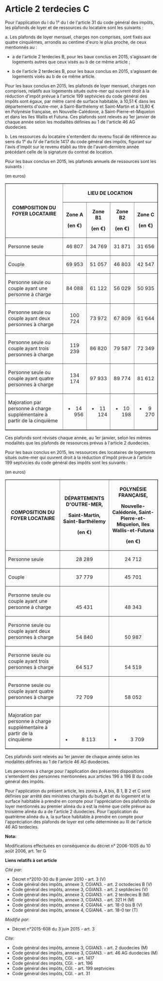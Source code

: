# Article 2 terdecies C

Pour l'application du l du 1° du I de l'article 31 du code général des impôts, les plafonds de loyer et de ressources du
locataire sont les suivants : 

a. Les plafonds de loyer mensuel, charges non comprises, sont fixés aux quatre cinquièmes, arrondis au centime d'euro le plus
proche, de ceux mentionnés au :

- a de l'article 2 terdecies B, pour les baux conclus en 2015, s'agissant de logements autres que ceux visés au b de ce même
article ;

- b de l'article 2 terdecies B, pour les baux conclus en 2015, s'agissant de logements visés au b de ce même article. 

Pour les baux conclus en 2015, les plafonds de loyer mensuel, charges non comprises, relatifs aux logements situés outre-mer
qui ouvrent droit à la réduction d'impôt prévue à l'article 199 septvicies du code général des impôts sont égaux, par mètre
carré de surface habitable, à 10,51 € dans les départements d'outre-mer, à Saint-Barthélemy et Saint-Martin et à 13,80 € en
Polynésie française, en Nouvelle-Calédonie, à Saint-Pierre-et-Miquelon et dans les îles Wallis et Futuna. Ces plafonds sont
relevés au 1er janvier de chaque année selon les modalités définies au 1 de l'article 46 AG duodecies. 

b. Les ressources du locataire s'entendent du revenu fiscal de référence au sens du 1° du IV de l'article 1417 du code
général des impôts, figurant sur l'avis d'impôt sur le revenu établi au titre de l'avant-dernière année précédant celle de la
signature du contrat de location. 

Pour les baux conclus en 2015, les plafonds annuels de ressources sont les suivants : 

(en euros) 

<table border="1">
    <tbody>
      <tr>
        <th rowspan="2">COMPOSITION DU FOYER LOCATAIRE

</th>
        <th colspan="4">

LIEU DE LOCATION

</th>
      </tr>
      <tr>
        <th>

Zone A 

(en €)

</th>
        <th>

Zone B1 

(en €)

</th>
        <th>

Zone B2 

(en €)

</th>
        <th>

Zone C 

(en €)

</th>
      </tr>
      <tr>
        <td align="left">

Personne seule 

</td>
        <td align="center">

46 807

</td>
        <td align="center">

34 769

</td>
        <td align="center">

31 871

</td>
        <td align="center">

31 656

</td>
      </tr>
      <tr>
        <td align="left">

Couple 

</td>
        <td align="center">

69 953

</td>
        <td align="center">

51 057

</td>
        <td align="center">

46 803

</td>
        <td align="center">

42 547

</td>
      </tr>
      <tr>
        <td align="left">

Personne seule ou couple ayant une personne à charge 

</td>
        <td align="center">

84 088

</td>
        <td align="center">

61 122

</td>
        <td align="center">

56 029

</td>
        <td align="center">

50 935

</td>
      </tr>
      <tr>
        <td align="left">

Personne seule ou couple ayant deux personnes à charge 

</td>
        <td align="center">

100 724

</td>
        <td align="center">

73 972

</td>
        <td align="center">

67 809

</td>
        <td align="center">

61 644

</td>
      </tr>
      <tr>
        <td align="left">

Personne seule ou couple ayant trois personnes à charge 

</td>
        <td align="center">

119 239

</td>
        <td align="center">

86 820

</td>
        <td align="center">

79 587

</td>
        <td align="center">

72 349

</td>
      </tr>
      <tr>
        <td align="left">

Personne seule ou couple ayant quatre personnes à charge 

</td>
        <td align="center">

134 174

</td>
        <td align="center">

97 933

</td>
        <td align="center">

89 774

</td>
        <td align="center">

81 612

</td>
      </tr>
      <tr>
        <td align="left">

Majoration par personne à charge supplémentaire à partir de la cinquième 

</td>
        <td align="center">

+ 14 956

</td>
        <td align="center">

+ 11 124

</td>
        <td align="center">

+ 10 198

</td>
        <td align="center">

+ 9 270</td>
      </tr>
    </tbody>
  </table>

Ces plafonds sont révisés chaque année, au 1er janvier, selon les mêmes modalités que les plafonds de ressources prévus à
l'article 2 duodecies. 

Pour les baux conclus en 2015, les ressources des locataires de logements situés outre-mer qui ouvrent droit à la réduction
d'impôt prévue à l'article 199 septvicies du code général des impôts sont les suivants : 

(en euros) 

<table border="1">
    <tbody>
      <tr>
        <th>COMPOSITION DU FOYER LOCATAIRE

</th>
        <th>

DÉPARTEMENTS D'OUTRE-MER, 

Saint-Martin, Saint-Barthélemy 

(en €)

</th>
        <th>

POLYNÉSIE FRANÇAISE, 

Nouvelle-Calédonie, Saint-Pierre-et-Miquelon, Iles Wallis-et-Futuna 

(en €)

</th>
      </tr>
      <tr>
        <td align="left">

Personne seule

</td>
        <td align="center" valign="bottom">

28 289

</td>
        <td valign="bottom" align="center">

24 712

</td>
      </tr>
      <tr>
        <td align="left">

Couple 

</td>
        <td align="center" valign="bottom">

37 779

</td>
        <td valign="bottom" align="center">

45 701

</td>
      </tr>
      <tr>
        <td align="left">

Personne seule ou couple ayant une personne à charge

</td>
        <td align="center" valign="bottom">

45 431

</td>
        <td align="center" valign="bottom">

48 343

</td>
      </tr>
      <tr>
        <td align="left">

Personne seule ou couple ayant deux personnes à charge

</td>
        <td valign="bottom" align="center">

54 840

</td>
        <td valign="bottom" align="center">

50 987

</td>
      </tr>
      <tr>
        <td align="left">

Personne seule ou couple ayant trois personnes à charge

</td>
        <td align="center" valign="bottom">

64 517

</td>
        <td valign="bottom" align="center">

54 519

</td>
      </tr>
      <tr>
        <td align="left">

Personne seule ou couple ayant quatre personnes à charge

</td>
        <td valign="bottom" align="center">

72 709

</td>
        <td align="center" valign="bottom">

58 052

</td>
      </tr>
      <tr>
        <td align="left">

Majoration par personne à charge supplémentaire à partir de la cinquième

</td>
        <td align="center" valign="bottom">

+ 8 113

</td>
        <td align="center" valign="bottom">

+ 3 709

</td>
      </tr>
    </tbody>
  </table>

Ces plafonds sont relevés au 1er janvier de chaque année selon les modalités définies au 1 de l'article 46 AG duodecies. 

Les personnes à charge pour l'application des présentes dispositions s'entendent des personnes mentionnées aux articles 196 à
196 B du code général des impôts. 

Pour l'application du présent article, les zones A, A bis, B 1, B 2 et C sont définies par arrêté des ministres chargés du
budget et du logement et la surface habitable à prendre en compte pour l'appréciation des plafonds de loyer mentionnés au
premier alinéa du a est la même que celle prévue au troisième alinéa du a de l'article 2 duodecies. Pour l'application du
quatrième alinéa du a, la surface habitable à prendre en compte pour l'appréciation des plafonds de loyer est celle
déterminée au III de l'article 46 AG terdecies.

**Nota:**

Modifications effectuées en conséquence du décret n° 2006-1005 du 10 août 2006, art. 1er G

**Liens relatifs à cet article**

_Cité par_:

  - Décret n°2010-30 du 8 janvier 2010 - art. 3 (V)
  - Code général des impôts, annexe 3, CGIAN3. - art. 2 octodecies B (V)
  - Code général des impôts, annexe 3, CGIAN3. - art. 2 septdecies (V)
  - Code général des impôts, annexe 3, CGIAN3. - art. 2 terdecies B (M)
  - Code général des impôts, annexe 3, CGIAN3. - art. 321 H (M)
  - Code général des impôts, annexe 4, CGIAN4. - art. 18-0 bis B (V)
  - Code général des impôts, annexe 4, CGIAN4. - art. 18-0 ter (T)

_Modifié par_:

  - Décret n°2015-608 du 3 juin 2015 - art. 3

_Cite_:

  - Code général des impôts, annexe 3, CGIAN3. - art. 2 duodecies (M)
  - Code général des impôts, annexe 3, CGIAN3. - art. 46 AG duodecies (M)
  - Code général des impôts, CGI. - art. 1417
  - Code général des impôts, CGI. - art. 196
  - Code général des impôts, CGI. - art. 199 septvicies
  - Code général des impôts, CGI. - art. 31
